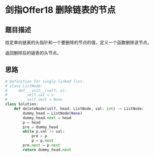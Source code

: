 # 剑指Offer18 删除链表的节点

## 题目描述

给定单向链表的头指针和一个要删除的节点的值，定义一个函数删除该节点。

返回删除后的链表的头节点。

## 思路

```python
# Definition for singly-linked list.
# class ListNode:
#     def __init__(self, x):
#         self.val = x
#         self.next = None
class Solution:
    def deleteNode(self, head: ListNode, val: int) -> ListNode:
        dummy_head = ListNode(None)
        dummy_head.next = head
        p = head
        pre = dummy_head
        while p.val != val:
            pre = p
            p = p.next
        pre.next = p.next
        return dummy_head.next
```

